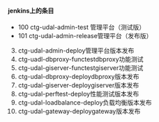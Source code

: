 #### jenkins上的条目

* 100 ctg-udal-admin-test 管理平台（测试版）
* 101 ctg-udal-admin-release管理平台（发布版）
3. ctg-udal-admin-deploy管理平台版本发布
4. ctg-uadl-dbproxy-functestdbproxy功能测试
5. ctg-udal-giserver-functestgiserver功能测试
6. ctg-udal-dbproxy-deploydbproxy版本发布
7. ctg-udal-giserver-deploygiserver版本发布
8. ctg-udal-perftest-deploy性能测试版本发布
9. ctg-udal-loadbalance-deploy负载均衡版本发布
10. ctg-udal-gateway-deploygateway版本发布


